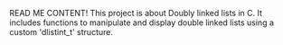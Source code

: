 READ ME CONTENT!
This project is about Doubly linked lists in C. It includes functions to manipulate and display double linked lists using a custom 'dlistint_t' structure.
